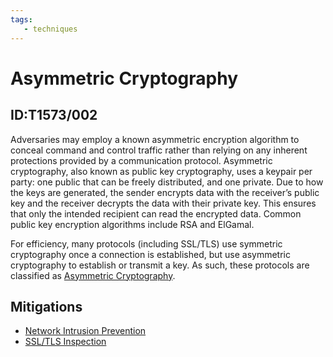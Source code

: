 ```yaml
---
tags:
   - techniques
---
```

# Asymmetric Cryptography
## ID:T1573/002
Adversaries may employ a known asymmetric encryption algorithm to conceal command and control traffic rather than relying on any inherent protections provided by a communication protocol. Asymmetric cryptography, also known as public key cryptography, uses a keypair per party: one public that can be freely distributed, and one private. Due to how the keys are generated, the sender encrypts data with the receiver’s public key and the receiver decrypts the data with their private key. This ensures that only the intended recipient can read the encrypted data. Common public key encryption algorithms include RSA and ElGamal.

For efficiency, many protocols (including SSL/TLS) use symmetric cryptography once a connection is established, but use asymmetric cryptography to establish or transmit a key. As such, these protocols are classified as [Asymmetric Cryptography](/mitre/techniques/T1573/002).
## Mitigations
* [Network Intrusion Prevention](/mitre/mitigations/M1031)
* [SSL/TLS Inspection](/mitre/mitigations/M1020)
